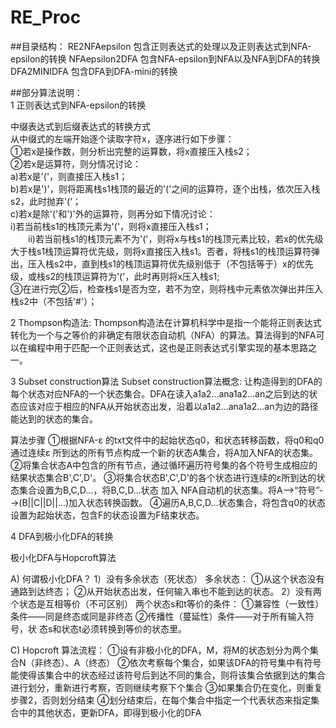 # RE_Proc  

##目录结构：
RE2NFAepsilon
包含正则表达式的处理以及正则表达式到NFA-epsilon的转换
NFAepsilon2DFA
包含NFA-epsilon到NFA以及NFA到DFA的转换
DFA2MINIDFA
包含DFA到DFA-mini的转换

##部分算法说明：  
1 正则表达式到NFA-epsilon的转换  

中缀表达式到后缀表达式的转换方式  
从中缀式的左端开始逐个读取字符x，逐序进行如下步骤：  
①若x是操作数，则分析出完整的运算数，将x直接压入栈s2；  
②若x是运算符，则分情况讨论：  
a)若x是'('，则直接压入栈s1；  
b)若x是')'，则将距离栈s1栈顶的最近的'('之间的运算符，逐个出栈，依次压入栈s2，此时抛弃'(‘；  
c)若x是除'('和')'外的运算符，则再分如下情况讨论：  
i)若当前栈s1的栈顶元素为'('，则将x直接压入栈s1；  
　　ii)若当前栈s1的栈顶元素不为'('，则将x与栈s1的栈顶元素比较，若x的优先级大于栈s1栈顶运算符优先级，则将x直接压入栈s1。否者，将栈s1的栈顶运算符弹出，压入栈s2中，直到栈s1的栈顶运算符优先级别低于（不包括等于）x的优先级，或栈s2的栈顶运算符为'('，此时再则将x压入栈s1;  
③在进行完②后，检查栈s1是否为空，若不为空，则将栈中元素依次弹出并压入栈s2中（不包括'#'）；  

2 Thompson构造法:
Thompson构造法在计算机科学中是指一个能将正则表达式转化为一个与之等价的非确定有限状态自动机（NFA）的算法。算法得到的NFA可以在编程中用于匹配一个正则表达式，这也是正则表达式引擎实现的基本思路之一。

3 Subset construction算法
Subset construction算法概念:
让构造得到的DFA的每个状态对应NFA的一个状态集合。DFA在读入a1a2...ana1a2...an之后到达的状态应该对应于相应的NFA从开始状态出发，沿着以a1a2...ana1a2...an为边的路径能达到的状态的集合。

算法步骤
①根据NFA-ε 的txt文件中的起始状态q0，和状态转移函数，将q0和q0通过连续ε 所到达的所有节点构成一个新的状态A集合，将A加入NFA的状态集。
②将集合状态A中包含的所有节点，通过循环遍历符号集的各个符号生成相应的结果状态集合B',C',D'。
③将集合状态B',C',D'的各个状态进行连续的ε所到达的状态集合设置为B,C,D...，将B,C,D...状态 加入 NFA自动机的状态集。将A-->“符号”-->(B||C||D||...)加入状态转换函数。
④遍历A,B,C,D...状态集合，将包含q0的状态设置为起始状态，包含F的状态设置为F结束状态。

 
4 DFA到极小化DFA的转换

极小化DFA与Hopcroft算法

A) 何谓极小化DFA？
1）没有多余状态（死状态）
      多余状态：
          ①从这个状态没有通路到达终态；
          ②从开始状态出发，任何输入串也不能到达的状态。
2）没有两个状态是互相等价（不可区别）
      两个状态s和t等价的条件：
          ①兼容性（一致性）条件——同是终态或同是非终态
          ②传播性（蔓延性）条件——对于所有输入符号，状     态s和状态t必须转换到等价的状态里。

C) Hopcroft 算法流程：
①设有非极小化的DFA，M，将M的状态划分为两个集合N（非终态）、A（终态）
②依次考察每个集合，如果该DFA的符号集中有符号能使得该集合中的状态经过该符号后到达不同的集合，则将该集合依据到达的集合进行划分，重新进行考察，否则继续考察下个集合
③如果集合仍在变化，则重复步骤2，否则划分结束
④划分结束后，在每个集合中指定一个代表状态来指定集合中的其他状态，更新DFA，即得到极小化的DFA

